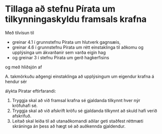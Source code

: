 # Tillaga að stefnu Pírata um tilkynningaskyldu framsals krafna

Með tilvísun til

- greinar 4.1 í grunnstefnu Pírata um hlutverk gagnsæis,
- greinar 4.6 í grunnstefnu Pírata um rétt einstaklinga til aðkomu og upplýsinga um ákvarðanir sem varða eigin hag
- og greinar 3 í stefnu Pírata um gerð hagkerfisins

og með hliðsjón af

A. takmörkuðu aðgengi einstaklinga að upplýsingum um eigendur krafna á hendur sér

álykta Píratar eftirfarandi:

1. Tryggja skal að við framsal krafna sé gjaldanda tilkynnt hver nýr kröfuhafi sé.
2. Tryggja skal að við afskrift kröfu sé gjaldanda tilkynnt að skuld hafi verið afskrifuð.
3. Leitað skal leiða til að utanaðkomandi aðilar geti staðfest réttmæti skráninga án þess að hægt sé að auðkennda gjaldendur.
